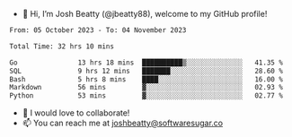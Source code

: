 - 👋 Hi, I’m Josh Beatty (@jbeatty88), welcome to my GitHub profile!

<!--START_SECTION:waka-->

```txt
From: 05 October 2023 - To: 04 November 2023

Total Time: 32 hrs 10 mins

Go               13 hrs 18 mins  ██████████▒░░░░░░░░░░░░░░   41.35 %
SQL              9 hrs 12 mins   ███████░░░░░░░░░░░░░░░░░░   28.60 %
Bash             5 hrs 8 mins    ████░░░░░░░░░░░░░░░░░░░░░   16.00 %
Markdown         56 mins         ▓░░░░░░░░░░░░░░░░░░░░░░░░   02.93 %
Python           53 mins         ▓░░░░░░░░░░░░░░░░░░░░░░░░   02.77 %
```

<!--END_SECTION:waka-->

- 💞️ I would love to collaborate!
- 📫 You can reach me at joshbeatty@softwaresugar.co

<!---
jbeatty88/jbeatty88 is a ✨ special ✨ repository because its `README.md` (this file) appears on your GitHub profile.
You can click the Preview link to take a look at your changes.
--->
